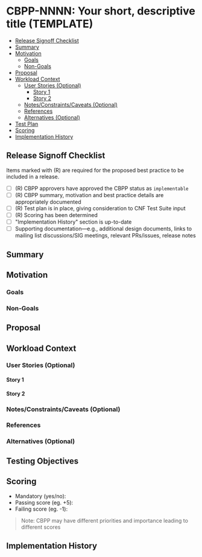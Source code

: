 <!-- Created from CBPP template v1.0
     Major: changes when we add or remove sections or demands for information
     Minor: changes when we alter formatting without changing content requirements
     Keep the first line of this comment in your best practice,
     to help us track formatting updates --> 
     
# **CBPP-NNNN: Your short, descriptive title (TEMPLATE)**

- [Release Signoff Checklist](#release-signoff-checklist)
- [Summary](#summary)
- [Motivation](#motivation)
  - [Goals](#goals)
  - [Non-Goals](#non-goals)
- [Proposal](#proposal)
- [Workload Context](#workload-context)
  - [User Stories (Optional)](#user-stories-optional)
    - [Story 1](#story-1)
    - [Story 2](#story-2)
  - [Notes/Constraints/Caveats (Optional)](#notesconstraintscaveats-optional)
  - [References](#references)
  - [Alternatives (Optional)](#drawbacksalternatives)
- [Test Plan](#test-plan)
- [Scoring](#scoring)
- [Implementation History](#implementation-history)

## **Release Signoff Checklist**

Items marked with (R) are required for the proposed best practice to be included in a release.

- [ ] (R) CBPP approvers have approved the CBPP status as `implementable`
- [ ] (R) CBPP summary, motivation and best practice details are appropriately documented
- [ ] (R) Test plan is in place, giving consideration to CNF Test Suite input
- [ ] (R) Scoring has been determined
- [ ]   "Implementation History" section is up-to-date
- [ ]    Supporting documentation—e.g., additional design documents, links to mailing list discussions/SIG meetings, relevant PRs/issues, release notes

## **Summary**

## **Motivation**

### **Goals**

### **Non-Goals**

## **Proposal**

## **Workload Context**

### **User Stories (Optional)**

#### **Story 1**

#### **Story 2**

### **Notes/Constraints/Caveats (Optional)**

### **References**

### **Alternatives (Optional)**

## **Testing Objectives**

## **Scoring**

- Mandatory (yes/no):
- Passing score (eg. +5):
- Failing score (eg. -1):

> Note: CBPP may have different priorities and importance leading to different scores

## **Implementation History**
